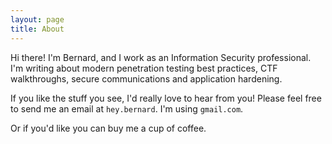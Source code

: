 ```yaml
---
layout: page
title: About
---
```


<p class="message">
	Hi there! I'm Bernard, and I work as an Information Security professional. I'm writing about modern penetration testing best practices, CTF walkthroughs, secure communications and application hardening. 

</p>
<p class="message">
If you like the stuff you see, I'd really love to hear from you! Please feel free to send me an email at <code>hey.bernard</code>. I'm using <code>gmail.com</code>. 

Or if you'd like you can buy me a cup of coffee. 
</p>

